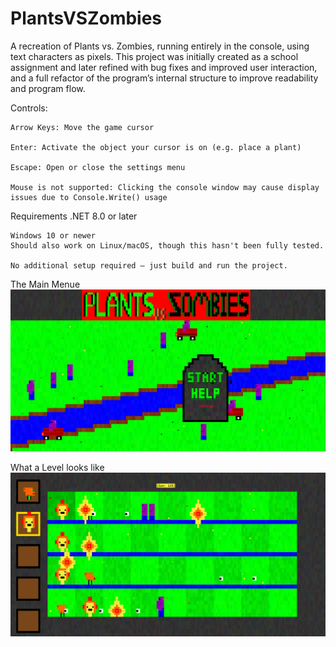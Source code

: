 # PlantsVSZombies
A recreation of Plants vs. Zombies, running entirely in the console, using text characters as pixels. This project was initially created as a school assignment and later refined with bug fixes and improved user interaction, and a full refactor of the program’s internal structure to improve readability and program flow.

Controls:

    Arrow Keys: Move the game cursor

    Enter: Activate the object your cursor is on (e.g. place a plant)

    Escape: Open or close the settings menu

    Mouse is not supported: Clicking the console window may cause display issues due to Console.Write() usage

Requirements
    .NET 8.0 or later

    Windows 10 or newer
    Should also work on Linux/macOS, though this hasn't been fully tested.

    No additional setup required — just build and run the project.

The Main Menue
![alt text](image.png)


What a Level looks like
![alt text](image-1.png)
